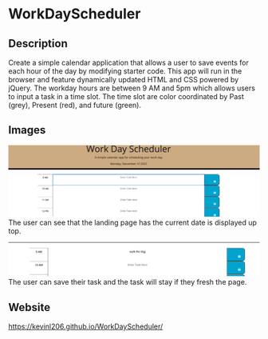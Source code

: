 # WorkDayScheduler

## Description 

Create a simple calendar application that allows a user to save events for each hour of the day by modifying starter code. This app will run in the browser and feature dynamically updated HTML and CSS powered by jQuery. The workday hours are between 9 AM and 5pm which allows users to input a task in a time slot. The time slot are color coordinated by Past (grey), Present (red), and future (green).

## Images
![screenshot](./Assets/workfront.png)
The user can see that the landing page has the current date is displayed up top.

![screenshot](./Assets/workschedul.png)
The user can save their task and the task will stay if they fresh the page.
## Website
https://kevinl206.github.io/WorkDayScheduler/

